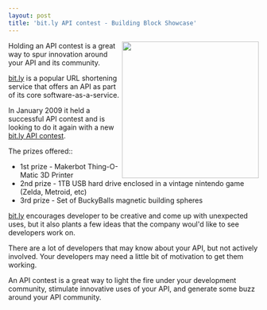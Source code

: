 ```yaml
---
layout: post
title: 'bit.ly API contest - Building Block Showcase'
---
```

<img src="http://kinlane-productions.s3.amazonaws.com/api-evangelist/bitly-logo.png" alt="" width="275" align="right" />Holding an API contest is a great way to spur innovation around your API and its community.<p></p>
<a href="http://bit.ly" target="_blank">bit.ly</a> is a popular URL shortening service that offers an API as part of its core software-as-a-service.<p></p>
In January 2009 it held a successful API contest and is looking to do it again with a new <a href="http://blog.bit.ly/post/1307062006/its-a-bit-ly-api-contest" target="_blank">bit.ly API contest</a>.<p></p>
The prizes offered::
<ul class="mainlist">
	<li>1st prize - Makerbot Thing-O-Matic 3D Printer</li>
	<li>2nd prize - 1TB USB hard drive enclosed in a vintage nintendo game (Zelda, Metroid, etc)</li>
	<li>3rd prize - Set of BuckyBalls magnetic building spheres</li>
</ul>
<a href="http://bit.ly" target="_blank">bit.ly</a> encourages developer to be creative and come up with unexpected uses, but it also plants a few ideas that the company woul'd like to see developers work on.<p></p>
There are a lot of developers that may know about your API, but not actively involved.  Your developers may need a little bit of motivation to get them working.<p></p>
An API contest is a great way to light the fire under your development community, stimulate innovative uses of your API, and generate some buzz around your API community.
